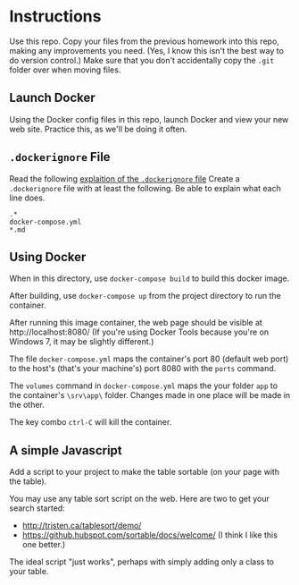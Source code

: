 
# Instructions

Use this repo. Copy your files from the previous homework into this repo, making any improvements you need. (Yes, I know this isn't the best way to do version control.) Make sure that you don't accidentally copy the `.git` folder over when moving files.

## Launch Docker
Using the Docker config files in this repo, launch Docker and view your new web site. Practice this, as we'll be doing it often.

## `.dockerignore` File
Read the following [explaition of the `.dockerignore` file](https://blog.codeship.com/leveraging-the-dockerignore-file-to-create-smaller-images/)
Create a `.dockerignore` file with at least the following. Be able to explain what each line does.

```
.*
docker-compose.yml
*.md
```

## Using Docker
When in this directory, use `docker-compose build` to build this docker image.

After building, use `docker-compose up` from the project directory to run the container.

After running this image container, the web page should be visible at http://localhost:8080/ (If you're using Docker Tools because you're on Windows 7, it may be slightly different.)

The file `docker-compose.yml` maps the container's port 80 (default web port) to
the host's (that's your machine's) port 8080 with the `ports` command.

The `volumes` command in `docker-compose.yml` maps the your folder `app` to the
container's `\srv\app\` folder. Changes made in one place will be made in the
 other.

 The key combo `ctrl-C` will kill the container.

## A simple Javascript
Add a script to your project to make the table sortable (on your page with the table).

You may use any table sort script on the web. Here are two to get your search started:

* http://tristen.ca/tablesort/demo/
* https://github.hubspot.com/sortable/docs/welcome/ (I think I like this one better.)

The ideal script "just works", perhaps with simply adding only a class to your table.
